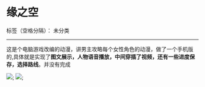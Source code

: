 ﻿# 缘之空

标签（空格分隔）： 未分类

---

这是个电脑游戏改编的动漫，讲男主攻略每个女性角色的动漫，做了一个手机版的,具体就是实现了**图文展示，人物语音播放，中间穿插了视频，还有一些进度保存，选择路线**。并没有完成

![](http://ac-hfysfg0s.clouddn.com/ed76e28d1c5d270fbbfb.jpg);
![](http://ac-hfysfg0s.clouddn.com/c6866fee6937e2fc31b9.jpg);
    




